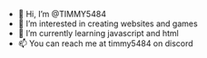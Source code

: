 - 👋 Hi, I’m @TIMMY5484
- 👀 I’m interested in creating websites and games
- 🌱 I’m currently learning javascript and html
- 📫 You can reach me at timmy5484 on discord

<!---
TIMMY5484/TIMMY5484 is a ✨ special ✨ repository because its `README.md` (this file) appears on your GitHub profile.
You can click the Preview link to take a look at your changes.
--->
